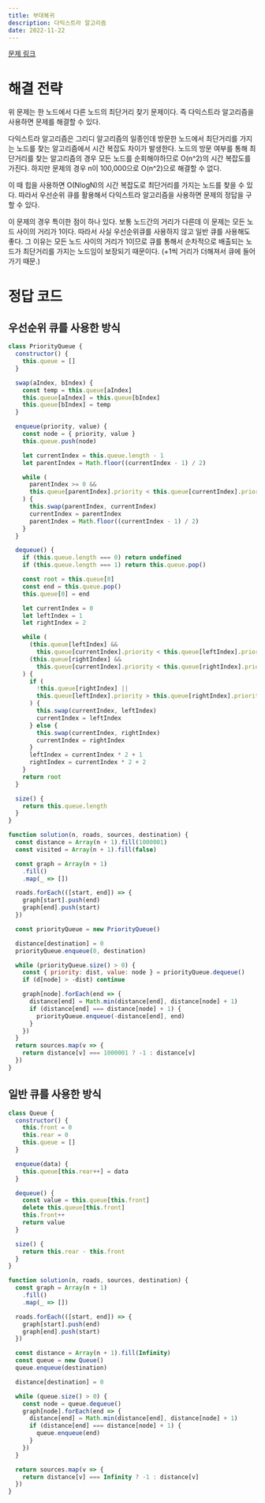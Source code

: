 ```yaml
---
title: 부대복귀
description: 다익스트라 알고리즘
date: 2022-11-22
---
```


[문제 링크](https://school.programmers.co.kr/learn/courses/30/lessons/132266)

# 해결 전략

위 문제는 한 노드에서 다른 노드의 최단거리 찾기 문제이다. 즉 다익스트라 알고리즘을 사용하면 문제를 해결할 수 있다.

다익스트라 알고리즘은 그리디 알고리즘의 일종인데 방문한 노드에서 최단거리를 가지는 노드를 찾는 알고리즘에서 시간 복잡도 차이가 발생한다.
노드의 방문 여부를 통해 최단거리를 찾는 알고리즘의 경우 모든 노드를 순회해야하므로 O(n^2)의 시간 복잡도를 가진다.
하지만 문제의 경우 n이 100,000으로 O(n^2)으로 해결할 수 없다.

이 때 힙을 사용하면 O(NlogN)의 시간 복잡도로 최단거리를 가지는 노드를 찾을 수 있다. 따라서 우선순위 큐를 활용해서 다익스트라 알고리즘을 사용하면 문제의 정답을 구할 수 있다.

이 문제의 경우 특이한 점이 하나 있다. 보통 노드간의 거리가 다른데 이 문제는 모든 노드 사이의 거리가 1이다. 따라서 사실 우선순위큐를 사용하지 않고 일반 큐를 사용해도 좋다. 그 이유는 모든 노드 사이의 거리가 1이므로 큐를 통해서 순차적으로 배출되는 노드가 최단거리를 가지는 노드임이 보장되기 때문이다. (+1씩 거리가 더해져서 큐에 들어가기 때문.)

# 정답 코드

## 우선순위 큐를 사용한 방식

```js
class PriorityQueue {
  constructor() {
    this.queue = []
  }

  swap(aIndex, bIndex) {
    const temp = this.queue[aIndex]
    this.queue[aIndex] = this.queue[bIndex]
    this.queue[bIndex] = temp
  }

  enqueue(priority, value) {
    const node = { priority, value }
    this.queue.push(node)

    let currentIndex = this.queue.length - 1
    let parentIndex = Math.floor((currentIndex - 1) / 2)

    while (
      parentIndex >= 0 &&
      this.queue[parentIndex].priority < this.queue[currentIndex].priority
    ) {
      this.swap(parentIndex, currentIndex)
      currentIndex = parentIndex
      parentIndex = Math.floor((currentIndex - 1) / 2)
    }
  }

  dequeue() {
    if (this.queue.length === 0) return undefined
    if (this.queue.length === 1) return this.queue.pop()

    const root = this.queue[0]
    const end = this.queue.pop()
    this.queue[0] = end

    let currentIndex = 0
    let leftIndex = 1
    let rightIndex = 2

    while (
      (this.queue[leftIndex] &&
        this.queue[currentIndex].priority < this.queue[leftIndex].priority) ||
      (this.queue[rightIndex] &&
        this.queue[currentIndex].priority < this.queue[rightIndex].priority)
    ) {
      if (
        !this.queue[rightIndex] ||
        this.queue[leftIndex].priority > this.queue[rightIndex].priority
      ) {
        this.swap(currentIndex, leftIndex)
        currentIndex = leftIndex
      } else {
        this.swap(currentIndex, rightIndex)
        currentIndex = rightIndex
      }
      leftIndex = currentIndex * 2 + 1
      rightIndex = currentIndex * 2 + 2
    }
    return root
  }

  size() {
    return this.queue.length
  }
}

function solution(n, roads, sources, destination) {
  const distance = Array(n + 1).fill(1000001)
  const visited = Array(n + 1).fill(false)

  const graph = Array(n + 1)
    .fill()
    .map(_ => [])

  roads.forEach(([start, end]) => {
    graph[start].push(end)
    graph[end].push(start)
  })

  const priorityQueue = new PriorityQueue()

  distance[destination] = 0
  priorityQueue.enqueue(0, destination)

  while (priorityQueue.size() > 0) {
    const { priority: dist, value: node } = priorityQueue.dequeue()
    if (d[node] > -dist) continue

    graph[node].forEach(end => {
      distance[end] = Math.min(distance[end], distance[node] + 1)
      if (distance[end] === distance[node] + 1) {
        priorityQueue.enqueue(-distance[end], end)
      }
    })
  }
  return sources.map(v => {
    return distance[v] === 1000001 ? -1 : distance[v]
  })
}
```

## 일반 큐를 사용한 방식

```js
class Queue {
  constructor() {
    this.front = 0
    this.rear = 0
    this.queue = []
  }

  enqueue(data) {
    this.queue[this.rear++] = data
  }

  dequeue() {
    const value = this.queue[this.front]
    delete this.queue[this.front]
    this.front++
    return value
  }

  size() {
    return this.rear - this.front
  }
}

function solution(n, roads, sources, destination) {
  const graph = Array(n + 1)
    .fill()
    .map(_ => [])

  roads.forEach(([start, end]) => {
    graph[start].push(end)
    graph[end].push(start)
  })

  const distance = Array(n + 1).fill(Infinity)
  const queue = new Queue()
  queue.enqueue(destination)

  distance[destination] = 0

  while (queue.size() > 0) {
    const node = queue.dequeue()
    graph[node].forEach(end => {
      distance[end] = Math.min(distance[end], distance[node] + 1)
      if (distance[end] === distance[node] + 1) {
        queue.enqueue(end)
      }
    })
  }

  return sources.map(v => {
    return distance[v] === Infinity ? -1 : distance[v]
  })
}
```
